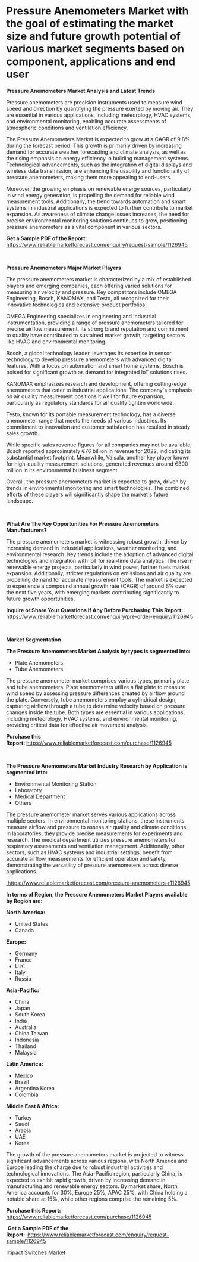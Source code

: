 <p><h1>Pressure Anemometers Market with the goal of estimating the market size and future growth potential of various market segments based on component, applications and end user</h1></p><p><strong>Pressure Anemometers Market Analysis and Latest Trends</strong></p>
<p><p>Pressure anemometers are precision instruments used to measure wind speed and direction by quantifying the pressure exerted by moving air. They are essential in various applications, including meteorology, HVAC systems, and environmental monitoring, enabling accurate assessments of atmospheric conditions and ventilation efficiency.</p><p>The Pressure Anemometers Market is expected to grow at a CAGR of 9.8% during the forecast period. This growth is primarily driven by increasing demand for accurate weather forecasting and climate analysis, as well as the rising emphasis on energy efficiency in building management systems. Technological advancements, such as the integration of digital displays and wireless data transmission, are enhancing the usability and functionality of pressure anemometers, making them more appealing to end-users.</p><p>Moreover, the growing emphasis on renewable energy sources, particularly in wind energy generation, is propelling the demand for reliable wind measurement tools. Additionally, the trend towards automation and smart systems in industrial applications is expected to further contribute to market expansion. As awareness of climate change issues increases, the need for precise environmental monitoring solutions continues to grow, positioning pressure anemometers as a vital component in various sectors.</p></p>
<p><strong>Get a Sample PDF of the Report:&nbsp;</strong> <a href="https://www.reliablemarketforecast.com/enquiry/request-sample/1126945?utm_campaign=2314&utm_medium=2&utm_source=Github&utm_content=ia&utm_term=10042025&utm_id=pressure-anemometers">https://www.reliablemarketforecast.com/enquiry/request-sample/1126945</a></p>
<p>&nbsp;</p>
<p><strong>Pressure Anemometers Major Market Players</strong></p>
<p><p>The pressure anemometers market is characterized by a mix of established players and emerging companies, each offering varied solutions for measuring air velocity and pressure. Key competitors include OMEGA Engineering, Bosch, KANOMAX, and Testo, all recognized for their innovative technologies and extensive product portfolios.</p><p>OMEGA Engineering specializes in engineering and industrial instrumentation, providing a range of pressure anemometers tailored for precise airflow measurement. Its strong brand reputation and commitment to quality have contributed to sustained market growth, targeting sectors like HVAC and environmental monitoring.</p><p>Bosch, a global technology leader, leverages its expertise in sensor technology to develop pressure anemometers with advanced digital features. With a focus on automation and smart home systems, Bosch is poised for significant growth as demand for integrated IoT solutions rises.</p><p>KANOMAX emphasizes research and development, offering cutting-edge anemometers that cater to industrial applications. The company's emphasis on air quality measurement positions it well for future expansion, particularly as regulatory standards for air quality tighten worldwide.</p><p>Testo, known for its portable measurement technology, has a diverse anemometer range that meets the needs of various industries. Its commitment to innovation and customer satisfaction has resulted in steady sales growth.</p><p>While specific sales revenue figures for all companies may not be available, Bosch reported approximately €76 billion in revenue for 2022, indicating its substantial market footprint. Meanwhile, Vaisala, another key player known for high-quality measurement solutions, generated revenues around €300 million in its environmental business segment.</p><p>Overall, the pressure anemometers market is expected to grow, driven by trends in environmental monitoring and smart technologies. The combined efforts of these players will significantly shape the market's future landscape.</p></p>
<p>&nbsp;</p>
<p><strong>What Are The Key Opportunities For Pressure Anemometers Manufacturers?</strong></p>
<p><p>The pressure anemometers market is witnessing robust growth, driven by increasing demand in industrial applications, weather monitoring, and environmental research. Key trends include the adoption of advanced digital technologies and integration with IoT for real-time data analytics. The rise in renewable energy projects, particularly in wind power, further fuels market expansion. Additionally, stricter regulations on emissions and air quality are propelling demand for accurate measurement tools. The market is expected to experience a compound annual growth rate (CAGR) of around 6% over the next five years, with emerging markets contributing significantly to future growth opportunities.</p></p>
<p><strong>Inquire or Share Your Questions If Any Before Purchasing This Report:</strong> <a href="https://www.reliablemarketforecast.com/enquiry/pre-order-enquiry/1126945?utm_campaign=2314&utm_medium=2&utm_source=Github&utm_content=ia&utm_term=10042025&utm_id=pressure-anemometers">https://www.reliablemarketforecast.com/enquiry/pre-order-enquiry/1126945</a></p>
<p>&nbsp;</p>
<p><strong>Market Segmentation</strong></p>
<p><strong>The Pressure Anemometers Market Analysis by types is segmented into:</strong></p>
<p><ul><li>Plate Anemometers</li><li>Tube Anemometers</li></ul></p>
<p><p>The pressure anemometer market comprises various types, primarily plate and tube anemometers. Plate anemometers utilize a flat plate to measure wind speed by assessing pressure differences created by airflow around the plate. Conversely, tube anemometers employ a cylindrical design, capturing airflow through a tube to determine velocity based on pressure changes inside the tube. Both types are essential in various applications, including meteorology, HVAC systems, and environmental monitoring, providing critical data for effective air movement analysis.</p></p>
<p><strong>Purchase this Report:&nbsp;</strong><a href="https://www.reliablemarketforecast.com/purchase/1126945?utm_campaign=2314&utm_medium=2&utm_source=Github&utm_content=ia&utm_term=10042025&utm_id=pressure-anemometers">https://www.reliablemarketforecast.com/purchase/1126945</a></p>
<p>&nbsp;</p>
<p><strong>The Pressure Anemometers Market Industry Research by Application is segmented into:</strong></p>
<p><ul><li>Environmental Monitoring Station</li><li>Laboratory</li><li>Medical Department</li><li>Others</li></ul></p>
<p><p>The pressure anemometer market serves various applications across multiple sectors. In environmental monitoring stations, these instruments measure airflow and pressure to assess air quality and climate conditions. In laboratories, they provide precise measurements for experiments and research. The medical department utilizes pressure anemometers for respiratory assessments and ventilation management. Additionally, other sectors, such as HVAC systems and industrial settings, benefit from accurate airflow measurements for efficient operation and safety, demonstrating the versatility of pressure anemometers across diverse applications.</p></p>
<p><a href="https://www.reliablemarketforecast.com/pressure-anemometers-r1126945?utm_campaign=2314&utm_medium=2&utm_source=Github&utm_content=ia&utm_term=10042025&utm_id=pressure-anemometers">&nbsp;https://www.reliablemarketforecast.com/pressure-anemometers-r1126945</a></p>
<p><strong>In terms of Region, the Pressure Anemometers Market Players available by Region are:</strong></p>
<p>
    <p> <strong> North America: </strong>
        <ul>
            <li>United States</li>
            <li>Canada</li>
        </ul>
        </p> 
    <p> <strong> Europe: </strong>
        <ul>
            <li>Germany</li>
            <li>France</li>
            <li>U.K.</li>
            <li>Italy</li>
            <li>Russia</li>
        </ul>
        </p> 
    <p> <strong> Asia-Pacific: </strong>
        <ul>
            <li>China</li>
            <li>Japan</li>
            <li>South Korea</li>
            <li>India</li>
            <li>Australia</li>
            <li>China Taiwan</li>
            <li>Indonesia</li>
            <li>Thailand</li>
            <li>Malaysia</li>
        </ul>
        </p> 
    <p> <strong> Latin America: </strong>
        <ul>
            <li>Mexico</li>
            <li>Brazil</li>
            <li>Argentina Korea</li>
            <li>Colombia</li>
        </ul>
        </p> 
    <p> <strong> Middle East & Africa: </strong>
        <ul>
            <li>Turkey</li>
            <li>Saudi</li>
            <li>Arabia</li>
            <li>UAE</li>
            <li>Korea</li>
        </ul>
    </p>
    </p>
<p><p>The growth of the pressure anemometers market is projected to witness significant advancements across various regions, with North America and Europe leading the charge due to robust industrial activities and technological innovations. The Asia-Pacific region, particularly China, is expected to exhibit rapid growth, driven by increasing demand in manufacturing and renewable energy sectors. By market share, North America accounts for 30%, Europe 25%, APAC 25%, with China holding a notable share at 15%, while other regions comprise the remaining 5%.</p></p>
<p><strong>Purchase this Report: </strong><a href="https://www.reliablemarketforecast.com/purchase/1126945?utm_campaign=2314&utm_medium=2&utm_source=Github&utm_content=ia&utm_term=10042025&utm_id=pressure-anemometers">https://www.reliablemarketforecast.com/purchase/1126945</a></p>
<p>&nbsp;<strong>Get a Sample PDF of the Report:&nbsp;&nbsp;</strong><a href="https://www.reliablemarketforecast.com/enquiry/request-sample/1126945?utm_campaign=2314&utm_medium=2&utm_source=Github&utm_content=ia&utm_term=10042025&utm_id=pressure-anemometers">https://www.reliablemarketforecast.com/enquiry/request-sample/1126945</a></p>
<p><strong></strong></p>
<p><p><a href="https://github.com/ogbadujonito22/Market-Research-Report-List-1/blob/main/impact-switches-market.md?utm_campaign=2314&utm_medium=2&utm_source=Github&utm_content=ia&utm_term=10042025&utm_id=pressure-anemometers">Impact Switches Market</a></p></p>